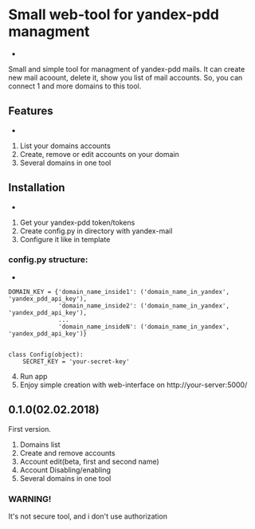 # Small web-tool for yandex-pdd managment
-
Small and simple tool for managment of yandex-pdd mails. 
It can create new mail acoount, delete it, show you list of mail accounts. 
So, you can connect 1 and more domains to this tool.


## Features
-
1) List your domains accounts
2) Create, remove or edit accounts on your domain
3) Several domains in one tool

## Installation
-
1) Get your yandex-pdd token/tokens
2) Сreate config.py in directory with yandex-mail
3) Сonfigure it like in template
### config.py structure:
-
```
DOMAIN_KEY = {'domain_name_inside1': ('domain_name_in_yandex', 'yandex_pdd_api_key'),
              'domain_name_inside2': ('domain_name_in_yandex', 'yandex_pdd_api_key'),
              ...
              'domain_name_insideN': ('domain_name_in_yandex', 'yandex_pdd_api_key')}


class Config(object):
    SECRET_KEY = 'your-secret-key'
```
4) Run app
5) Enjoy simple creation with web-interface on http://your-server:5000/



0.1.0(02.02.2018)
- 
First version.
1) Domains list
2) Create and remove accounts
3) Account edit(beta, first and second name)
4) Account Disabling/enabling
5) Several domains in one tool

### WARNING!
It's not secure tool, and i don't use authorization
